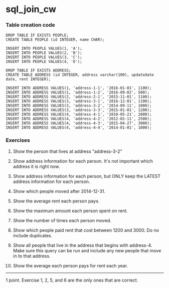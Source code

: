# sql_join_cw

### Table creation code
```
DROP TABLE IF EXISTS PEOPLE;
CREATE TABLE PEOPLE (id INTEGER, name CHAR);

INSERT INTO PEOPLE VALUES(1, 'A');
INSERT INTO PEOPLE VALUES(2, 'B');
INSERT INTO PEOPLE VALUES(3, 'C');
INSERT INTO PEOPLE VALUES(4, 'D');

DROP TABLE IF EXISTS ADDRESS;
CREATE TABLE ADDRESS (id INTEGER, address varchar(100), updatedate date, rent INTEGER);

INSERT INTO ADDRESS VALUES(1, 'address-1-1', '2016-01-01', 1100);
INSERT INTO ADDRESS VALUES(1, 'address-1-2', '2016-09-02', 500);
INSERT INTO ADDRESS VALUES(2, 'address-2-1', '2015-11-01', 1100);
INSERT INTO ADDRESS VALUES(3, 'address-3-1', '2016-12-01', 1100);
INSERT INTO ADDRESS VALUES(3, 'address-3-2', '2014-09-11', 1000);
INSERT INTO ADDRESS VALUES(3, 'address-3-3', '2015-01-01', 1200);
INSERT INTO ADDRESS VALUES(4, 'address-4-1', '2010-05-21', 2000);
INSERT INTO ADDRESS VALUES(4, 'address-4-2', '2012-02-11', 2500);
INSERT INTO ADDRESS VALUES(4, 'address-4-3', '2015-04-27', 3000);
INSERT INTO ADDRESS VALUES(4, 'address-4-4', '2014-01-01', 1000);
```

### Exercises

1. Show the person that lives at address "address-3-2"

2. Show address information for each person. It's not important which address it is right now.

3. Show address information for each person, but ONLY keep the LATEST address information for each person.

4. Show which people moved after 2014-12-31.

5. Show the average rent each person pays.

6. Show the maximum amount each person spent on rent.

7. Show the number of times each person moved.

8. Show which people paid rent that cost between 1200 and 3000. Do no include duplicates.

9. Show all people that live in the address that begins with address-4. Make sure this query can be run and include any new people that move in to that address.

10. Show the average each person pays for rent each year.
<hr>
1 point.
Exercise 1, 2, 5, and 6 are the only ones that are correct.